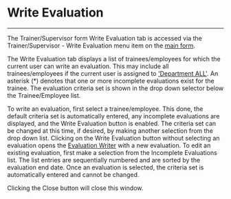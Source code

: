 # Write Evaluation

***

The Trainer/Supervisor form Write Evaluation tab is accessed via the Trainer/Supervisor - Write Evaluation menu item on the [main form](7jjr.md).

The Write Evaluation tab displays a list of trainees/employees for which the current user can write an evaluation.  This may include all trainees/employees if the current user is assigned to ['Department ALL'](7mls.md).  An asterisk (\*) denotes that one or more  incomplete evaluations exist for the trainee.  The evaluation criteria set is shown in the drop down selector below the Trainee/Employee list.

To write an evaluation, first select a trainee/employee.  This done, the default criteria set is automatically entered, any incomplete evaluations are displayed, and the Write Evaluation button is enabled.  The criteria set can be changed at this time, if desired, by making another selection from the drop down list.  Clicking on the Write Evaluation button without selecting an evaluation opens the [Evaluation Writer](7dbk.md) with a new evaluation.  To edit an existing evaluation, first make a selection from the Incomplete Evaluations list.  The list entries are sequentially numbered and are sorted by the evaluation end date.  Once an evaluation is selected, the criteria set is automatically entered and cannot be changed.

Clicking the Close button will close this window.
